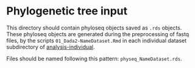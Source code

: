 # Phylogenetic tree input

This directory should contain phyloseq objects saved as `.rds` objects. These phyloseq objects are generated during the preprocessing of fastq files, by the scripts `01_Dada2-NameDataset.Rmd` in each individual dataset subdirectory of [analysis-individual](../../../../../scripts/analysis-individual/).

Files should be named following this pattern: `physeq_NameDataset.rds`.